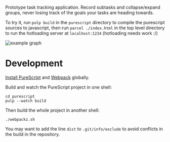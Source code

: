 Prototype task tracking application. Record subtasks and collapse/expand groups, never losing track of the goals your tasks are heading towards.

To try it, run `pulp build` in the `purescript` directory to compile the purescript sources to javascript, then run `parcel ./index.html` in the top level directory to run the hotloading server at `localhost:1234` (hotloading needs work :/)

![example graph](https://github.com/rskew/workflow/raw/master/procrastination.png)

# Development

[Install PureScript][] and [Webpack][] globally.

Build and watch the PureScript project in one shell:

```shell
cd purescript
pulp --watch build
```

Then build the whole project in another shell:

```shell
./webpackz.sh
```

You may want to add the line `dist` to `.git/info/exclude` to avoid conflicts in the build in the repository.

 [Install Purescript]: https://github.com/purescript/documentation/blob/master/guides/Getting-Started.md
 [Webpack]: https://webpack.js.org/guides/installation/
